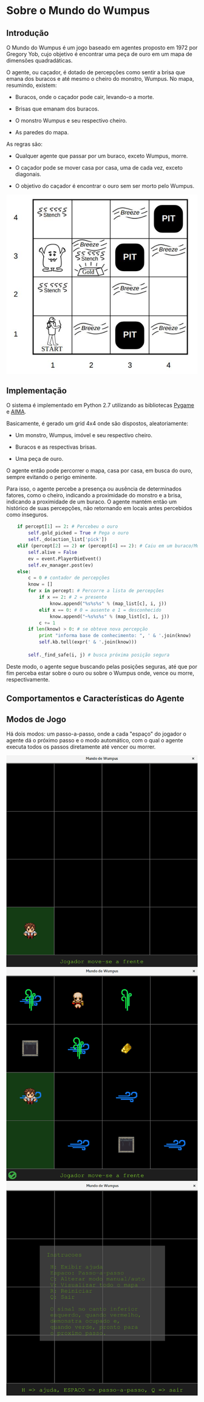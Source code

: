 # Sobre o Mundo do Wumpus

## Introdução

O Mundo do Wumpus é um jogo baseado em agentes proposto em 1972 por Gregory Yob, cujo objetivo é encontrar uma peça de ouro em um mapa de dimensões quadradáticas.

O agente, ou caçador, é dotado de percepções como sentir a brisa que emana dos buracos e até mesmo o cheiro do monstro, Wumpus. No mapa, resumindo, existem:

- Buracos, onde o caçador pode cair, levando-o a morte.

- Brisas que emanam dos buracos.

- O monstro Wumpus e seu respectivo cheiro.

- As paredes do mapa.

As regras são:

- Qualquer agente que passar por um buraco, exceto Wumpus, morre.

- O caçador pode se mover casa por casa, uma de cada vez, exceto diagonais.

- O objetivo do caçador é encontrar o ouro sem ser morto pelo Wumpus.


![O mapa do Mundo de Wumpus. Russell e Norvig, 2003](img/screenshots/rn1.jpeg "O mapa do Mundo de Wumpus. Russell e Norvig, 2003")

## Implementação

O sistema é implementado em Python 2.7 utilizando as bibliotecas [Pygame](https://www.pygame.org) e [AIMA](https://github.com/aimacode/aima-python).

Basicamente, é gerado um grid 4x4 onde são dispostos, aleatoriamente:

- Um monstro, Wumpus, imóvel e seu respectivo cheiro.

- Buracos e as respectivas brisas.

- Uma peça de ouro.

O agente então pode percorrer o mapa, casa por casa, em busca do ouro, sempre evitando o perigo eminente.

Para isso, o agente percebe a presença ou ausência de determinados fatores, como o cheiro, indicando a proximidade do monstro e a brisa, indicando a proximidade de um buraco. O agente mantém então um histórico de suas percepções, não retornando em locais antes percebidos como inseguros.

```python
    if percept[1] == 2: # Percebeu o ouro
        self.gold_picked = True # Pega o ouro
        self._do(action_list['pick'])
    elif (percept[2] == 2) or (percept[4] == 2): # Caiu em um buraco/Morto pelo Wumpus
        self.alive = False
        ev = event.PlayerDieEvent()
        self.ev_manager.post(ev)
    else:
        c = 0 # contador de percepções
        know = []
        for x in percept: # Percorre a lista de percepções
            if x == 2: # 2 = presente
                know.append("%s%s%s" % (map_list[c], i, j))
            elif x == 0: # 0 = ausente e 1 = desconhecido
                know.append("~%s%s%s" % (map_list[c], i, j))
            c += 1
        if len(know) > 0: # se obteve nova percepção
            print "informa base de conhecimento: ", ' & '.join(know)
            self.kb.tell(expr(' & '.join(know)))

        self._find_safe(i, j) # busca próxima posição segura
```

Deste modo, o agente segue buscando pelas posições seguras, até que por fim perceba estar sobre o ouro ou sobre o Wumpus onde, vence ou morre, respectivamente.

## Comportamentos e Características do Agente



## Modos de Jogo

Há dois modos: um passo-a-passo, onde a cada "espaço" do jogador o agente dá o próximo passo e o modo automático, com o qual o agente executa todos os passos diretamente até vencer ou morrer.

![Screenshot1](img/screenshots/wumpus1.png "Screenshot1")
![Screenshot2](img/screenshots/wumpus2.png "Screenshot2")
![Screenshot3](img/screenshots/wumpus3.png "Screenshot3")

